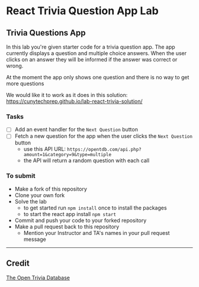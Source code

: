 # React Trivia Question App Lab

## Trivia Questions App

In this lab you're given starter code for a trivia question app. The app currently displays a question and multiple choice answers. When the user clicks on an answer they will be informed if the answer was correct or wrong.

At the moment the app only shows one question and there is no way to get more questions

We would like it to work as it does in this solution: https://cunytechprep.github.io/lab-react-trivia-solution/

### Tasks

- [ ] Add an event handler for the `Next Question` button
- [ ] Fetch a new question for the app when the user clicks the `Next Question` button
  - use this API URL: `https://opentdb.com/api.php?amount=1&category=9&type=multiple`
  - the API will return a random question with each call

### To submit

- Make a fork of this repository
- Clone your own fork
- Solve the lab
  - to get started run `npm install` once to install the packages
  - to start the react app install `npm start`
- Commit and push your code to your forked repository
- Make a pull request back to this repository
  - Mention your Instructor and TA's names in your pull request message

---

## Credit

[The Open Trivia Database](https://opentdb.com/)
